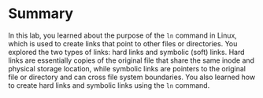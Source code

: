 # Summary

In this lab, you learned about the purpose of the `ln` command in Linux, which is used to create links that point to other files or directories. You explored the two types of links: hard links and symbolic (soft) links. Hard links are essentially copies of the original file that share the same inode and physical storage location, while symbolic links are pointers to the original file or directory and can cross file system boundaries. You also learned how to create hard links and symbolic links using the `ln` command.
